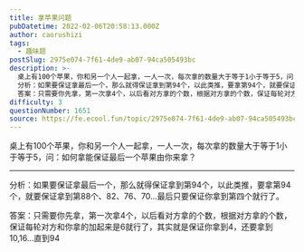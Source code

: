 ```yaml
---
title: 拿苹果问题
pubDatetime: 2022-02-06T20:58:13.000Z
author: caorushizi
tags:
  - 趣味题
postSlug: 2975e074-7f61-4de9-ab07-94ca505493bc
description: >-
  桌上有100个苹果，你和另一个人一起拿，一人一次，每次拿的数量大于等于1小于等于5，问：如何拿能保证最后一个苹果由你来拿？
  分析：如果要保证拿最后一个，那么就得保证拿到第94个，以此类推，要拿第94个，就要保证拿到第88个、82、76、70...最后只要保证你拿到第四个就行了。
  答案：只需要你先拿，第一次拿4个，以后看对方拿的个数，根据对方拿的个数，保证每轮对方和你拿的加起来是6就行了，其实就是保
difficulty: 3
questionNumber: 1651
source: https://fe.ecool.fun/topic/2975e074-7f61-4de9-ab07-94ca505493bc
---
```


桌上有100个苹果，你和另一个人一起拿，一人一次，每次拿的数量大于等于1小于等于5，问：如何拿能保证最后一个苹果由你来拿？


---

分析：如果要保证拿最后一个，那么就得保证拿到第94个，以此类推，要拿第94个，就要保证拿到第88个、82、76、70...最后只要保证你拿到第四个就行了。

答案：只需要你先拿，第一次拿4个，以后看对方拿的个数，根据对方拿的个数，保证每轮对方和你拿的加起来是6就行了，其实就是保证你拿到4，还要拿到10,16...直到94
